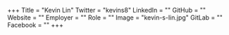 +++
Title = "Kevin Lin"
Twitter = "kevins8"
LinkedIn = ""
GitHub = ""
Website = ""
Employer = ""
Role = ""
Image = "kevin-s-lin.jpg"
GitLab = ""
Facebook = ""
+++
